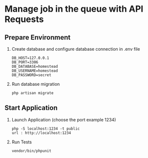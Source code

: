 # Manage job in the queue with API Requests

## Prepare Environment

1) Create database and configure database connection in .env file
   ```
   DB_HOST=127.0.0.1
   DB_PORT=3306
   DB_DATABASE=homestead
   DB_USERNAME=homestead
   DB_PASSWORD=secret
   ```
2) Run database migration
   ```
   php artisan migrate
   ```

## Start Application 
1) Launch Application (choose the port example 1234)
   ```
   php -S localhost:1234 -t public
   url : http://localhost:1234
   ```

2) Run Tests
   ```
   vendor/bin/phpunit
   ```

